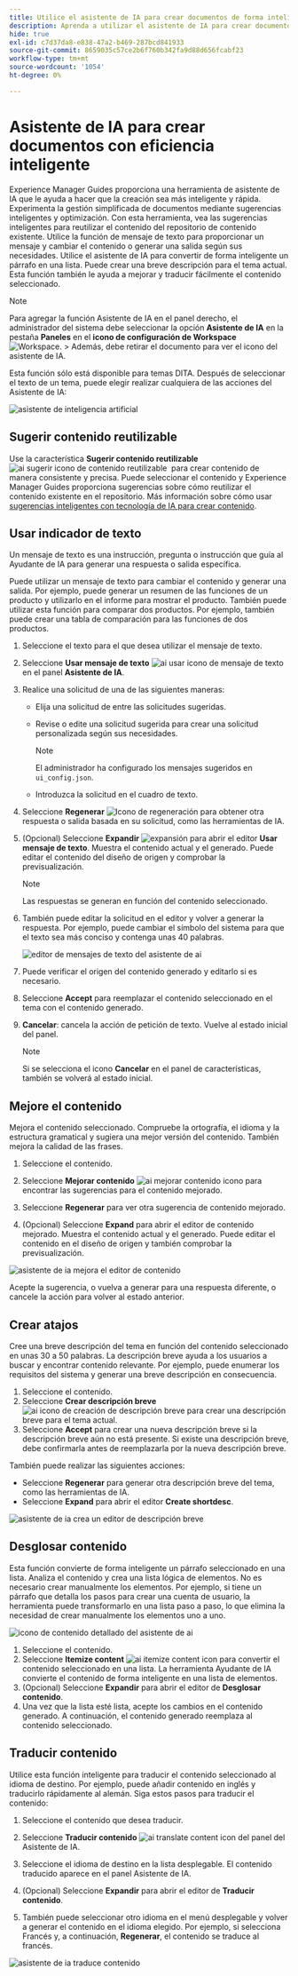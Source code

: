 ```yaml
---
title: Utilice el asistente de IA para crear documentos de forma inteligente &grave;
description: Aprenda a utilizar el asistente de IA para crear documentos con eficiencia inteligente en el editor web.
hide: true
exl-id: c7d37da8-e838-47a2-b469-287bcd841933
source-git-commit: 8659035c57ce2b6f760b342fa9d88d656fcabf23
workflow-type: tm+mt
source-wordcount: '1054'
ht-degree: 0%

---
```


# Asistente de IA para crear documentos con eficiencia inteligente

Experience Manager Guides proporciona una herramienta de asistente de IA que le ayuda a hacer que la creación sea más inteligente y rápida. Experimenta la gestión simplificada de documentos mediante sugerencias inteligentes y optimización. Con esta herramienta, vea las sugerencias inteligentes para reutilizar el contenido del repositorio de contenido existente. Utilice la función de mensaje de texto para proporcionar un mensaje y cambiar el contenido o generar una salida según sus necesidades. Utilice el asistente de IA para convertir de forma inteligente un párrafo en una lista. Puede crear una breve descripción para el tema actual. Esta función también le ayuda a mejorar y traducir fácilmente el contenido seleccionado.


>[!NOTE]
>
> Para agregar la función Asistente de IA en el panel derecho, el administrador del sistema debe seleccionar la opción **Asistente de IA** en la pestaña **Paneles** en el **icono de configuración de Workspace** ![Workspace](./images/editor_settings_icon.svg).
> &#x200B;> Además, debe retirar el documento para ver el icono del asistente de IA.

Esta función sólo está disponible para temas DITA. Después de seleccionar el texto de un tema, puede elegir realizar cualquiera de las acciones del Asistente de IA:

![asistente de inteligencia artificial](./images/ai-assistant-panel.png)



## Sugerir contenido reutilizable


Use la característica **Sugerir contenido reutilizable** ![ai sugerir icono de contenido reutilizable &#x200B;](./images/ai-suggest-reusable-content-icon.svg) para crear contenido de manera consistente y precisa. Puede seleccionar el contenido y Experience Manager Guides proporciona sugerencias sobre cómo reutilizar el contenido existente en el repositorio.
Más información sobre cómo usar [sugerencias inteligentes con tecnología de IA para crear contenido](authoring-ai-based-smart-suggestions.md).





## Usar indicador de texto


Un mensaje de texto es una instrucción, pregunta o instrucción que guía al Ayudante de IA para generar una respuesta o salida específica.

Puede utilizar un mensaje de texto para cambiar el contenido y generar una salida.  Por ejemplo, puede generar un resumen de las funciones de un producto y utilizarlo en el informe para mostrar el producto. También puede utilizar esta función para comparar dos productos. Por ejemplo, también puede crear una tabla de comparación para las funciones de dos productos.


1. Seleccione el texto para el que desea utilizar el mensaje de texto.
1. Seleccione **Usar mensaje de texto** ![ai usar icono de mensaje de texto](./images/ai-use-text-prompt.svg)en el panel **Asistente de IA**.
1. Realice una solicitud de una de las siguientes maneras:

   - Elija una solicitud de entre las solicitudes sugeridas.
   - Revise o edite una solicitud sugerida para crear una solicitud personalizada según sus necesidades.

     >[!NOTE]
     >
     > El administrador ha configurado los mensajes sugeridos en `ui_config.json`.

   - Introduzca la solicitud en el cuadro de texto.


1. Seleccione **Regenerar** ![Icono de regeneración](./images/refresh-icon.svg) para obtener otra respuesta o salida basada en su solicitud, como las herramientas de IA.

1. (Opcional) Seleccione **Expandir** ![expansión](./images/expand-icon.svg) para abrir el editor **Usar mensaje de texto**. Muestra el contenido actual y el generado. Puede editar el contenido del diseño de origen y comprobar la previsualización.


   >[!NOTE]
   >
   > Las respuestas se generan en función del contenido seleccionado.



1. También puede editar la solicitud en el editor y volver a generar la respuesta. Por ejemplo, puede cambiar el símbolo del sistema para que el texto sea más conciso y contenga unas 40 palabras.

   ![editor de mensajes de texto del asistente de ai](./images/ai-assisstant-text-prompt.png)

1. Puede verificar el origen del contenido generado y editarlo si es necesario.

1. Seleccione **Accept** para reemplazar el contenido seleccionado en el tema con el contenido generado.
1. **Cancelar**: cancela la acción de petición de texto. Vuelve al estado inicial del panel.

   >[!NOTE]
   >
   > Si se selecciona el icono **Cancelar** en el panel de características, también se volverá al estado inicial.

## Mejore el contenido


Mejora el contenido seleccionado. Compruebe la ortografía, el idioma y la estructura gramatical y sugiera una mejor versión del contenido. También mejora la calidad de las frases.

1. Seleccione el contenido.
1. Seleccione **Mejorar contenido** ![ai mejorar contenido icono](./images/ai-improve-icon.svg) para encontrar las sugerencias para el contenido mejorado.
1. Seleccione **Regenerar** para ver otra sugerencia de contenido mejorado.

1. (Opcional) Seleccione **Expand** para abrir el editor de contenido mejorado. Muestra el contenido actual y el generado. Puede editar el contenido en el diseño de origen y también comprobar la previsualización.



![asistente de ia mejora el editor de contenido](./images/ai-assisstant-improve-content.png)

Acepte la sugerencia, o vuelva a generar para una respuesta diferente, o cancele la acción para volver al estado anterior.





## Crear atajos

Cree una breve descripción del tema en función del contenido seleccionado en unas 30 a 50 palabras. La descripción breve ayuda a los usuarios a buscar y encontrar contenido relevante.
Por ejemplo, puede enumerar los requisitos del sistema y generar una breve descripción en consecuencia.



1. Seleccione el contenido.
1. Seleccione **Crear descripción breve** ![ai icono de creación de descripción breve](./images/ai-create-shortdesc-icon.svg) para crear una descripción breve para el tema actual.
1. Seleccione **Accept** para crear una nueva descripción breve si la descripción breve aún no está presente. Si existe una descripción breve, debe confirmarla antes de reemplazarla por la nueva descripción breve.

También puede realizar las siguientes acciones:

- Seleccione **Regenerar** para generar otra descripción breve del tema, como las herramientas de IA.
- Seleccione **Expand** para abrir el editor **Create shortdesc**.

![asistente de ia crea un editor de descripción breve](./images/ai-assistant-create-short-desc.png)




## Desglosar contenido

Esta función convierte de forma inteligente un párrafo seleccionado en una lista.  Analiza el contenido y crea una lista lógica de elementos. No es necesario crear manualmente los elementos. Por ejemplo, si tiene un párrafo que detalla los pasos para crear una cuenta de usuario, la herramienta puede transformarlo en una lista paso a paso, lo que elimina la necesidad de crear manualmente los elementos uno a uno.

![icono de contenido detallado del asistente de ai](./images/ai-assisstant-itemise-content.png)



1. Seleccione el contenido.
1. Seleccione **Itemize content** ![ai itemize content icon](./images/ai-itemize-icon.svg) para convertir el contenido seleccionado en una lista.
La herramienta Ayudante de IA convierte el contenido de forma inteligente en una lista de elementos.
1. (Opcional) Seleccione **Expandir** para abrir el editor de **Desglosar contenido**.
1. Una vez que la lista esté lista, acepte los cambios en el contenido generado. A continuación, el contenido generado reemplaza al contenido seleccionado.



## Traducir contenido

Utilice esta función inteligente para traducir el contenido seleccionado al idioma de destino. Por ejemplo, puede añadir contenido en inglés y traducirlo rápidamente al alemán.
Siga estos pasos para traducir el contenido:

1. Seleccione el contenido que desea traducir.
1. Seleccione **Traducir contenido** ![ai translate content icon](./images/ai-translate-content-icon.svg) del panel del Asistente de IA.
1. Seleccione el idioma de destino en la lista desplegable. El contenido traducido aparece en el panel Asistente de IA.

1. (Opcional) Seleccione **Expandir** para abrir el editor de **Traducir contenido**.
1. También puede seleccionar otro idioma en el menú desplegable y volver a generar el contenido en el idioma elegido. Por ejemplo, si selecciona Francés y, a continuación, **Regenerar**, el contenido se traduce al francés.

![asistente de ia traduce contenido](./images/ai-assisstant-translate-content.png)
